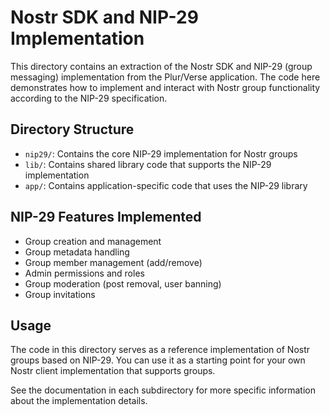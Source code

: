 # Nostr SDK and NIP-29 Implementation

This directory contains an extraction of the Nostr SDK and NIP-29 (group messaging) implementation from the Plur/Verse application. The code here demonstrates how to implement and interact with Nostr group functionality according to the NIP-29 specification.

## Directory Structure

- `nip29/`: Contains the core NIP-29 implementation for Nostr groups
- `lib/`: Contains shared library code that supports the NIP-29 implementation
- `app/`: Contains application-specific code that uses the NIP-29 library

## NIP-29 Features Implemented

- Group creation and management
- Group metadata handling
- Group member management (add/remove)
- Admin permissions and roles
- Group moderation (post removal, user banning)
- Group invitations

## Usage

The code in this directory serves as a reference implementation of Nostr groups based on NIP-29. You can use it as a starting point for your own Nostr client implementation that supports groups.

See the documentation in each subdirectory for more specific information about the implementation details.